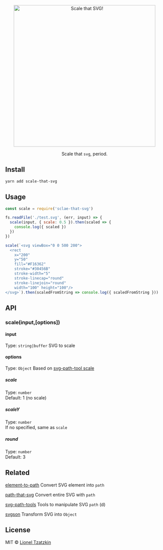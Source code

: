 <p align="center">
  <img alt="Scale that SVG!" title="Scale that SVG!" src="https://cdn.rawgit.com/elrumordelaluz/scale-that-svg/880c705b/logo.svg" width="450">
</p>

<p align="center">
  Scale that <code>svg</code>, period.
</p>

## Install

```zsh
yarn add scale-that-svg
```

## Usage

```js
const scale = require('sclae-that-svg')

fs.readFile('./test.svg', (err, input) => {
  scale(input, { scale: 0.5 }).then(scaled => {
    console.log({ scaled })
  })
})

scale(`<svg viewBox="0 0 500 200">
  <rect 
    x="200" 
    y="50" 
    fill="#F16362" 
    stroke="#30456B" 
    stroke-width="5" 
    stroke-linecap="round" 
    stroke-linejoin="round" 
    width="100" height="100"/>
</svg>`).then(scaledFromString => console.log({ scaledFromString }))
```

## API

### scale(input,[options])

#### input

Type: `string|buffer`
SVG to scale

#### options

Type: `Object`
Based on [svg-path-tool scale](https://github.com/elrumordelaluz/path-utils/blob/master/src/scale.js)

##### scale

Type: `number`<br>
Default: 1 (no scale)

##### scaleY

Type: `number`<br>
If no specified, same as `scale`

##### round

Type: `number`<br>
Default: 3

## Related

[element-to-path](https://github.com/elrumordelaluz/element-to-path) Convert SVG element into `path`

[path-that-svg](https://github.com/elrumordelaluz/path-that-svg) Convert entire SVG with `path`

[svg-path-tools](https://github.com/elrumordelaluz/svg-path-tools) Tools to manipulate SVG `path` (d)

[svgson](https://github.com/elrumordelaluz/svgson-next) Transform SVG into `Object`

## License

MIT © [Lionel Tzatzkin](https://lionel.tzatzk.in)
